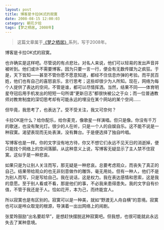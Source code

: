 ```yaml
---
layout: post
title: 博客是卡拉OK式的寂寞
date: 2008-08-15 12:00:03
category: 朝花夕拾
tags: [梦之栖居, 2008年]
---
```


> 这篇文章属于[《梦之栖居》](/posts/where-the-dreams-reside/)系列，写于2008年。
	
<!--more-->

博客是卡拉OK式的寂寞。

也许确实是这样吧。尽管说的有点悲壮。对名人来说，他们可以轻易的发出声音并被听到。他们或许不需要博客。因为只要一言一行，便会有无数传媒为之疯狂。于是，天下皆知——甚至不管你愿不愿意知道，都经不住信息炸弹的考验。而平民百姓，他们也有自己的喜怒哀乐，言行思考；这些却很少为人所知。现在，网络为每个人提供了表达的空间，不管是谁，都可以尽情挥洒。当然，结果不同——体育明星夺冠后用手机发出的短短一句所谓“更新日志”都很快被公之于众；而一位普通教师对教育制度的深切思考却有可能永远的埋没在某个网站的某个空间……

但毕竟，我思考了，也表达了。受不受关注，我又可奈何？

卡拉OK是什么？给你配乐，给你麦克，像歌星一样演唱。但只是像。你没有千万的歌迷，也没有聚光灯。很少的人在听，只是一个人的自娱自乐。这不能不说是一种寂寞。渴望表现而无处表演，没有舞台。于是便选择了独自吟唱。

写博客也是一样。你的文字没有地方待，你又不想它们永远不见天日的消逝掉，便只能找个网络上的空间落脚。从这种意义上说，写博客无疑显示了主人禁不住寂寞。这似乎是一种悲哀。

如果只是为让别人关注而写，那无疑是一种悲哀。总要考虑观众，而丧失了真正的自己。结果带给观众的也无非刻意做作的雕饰，毫无用处。但有一种人，他们不是为别人而写，只是写给自己。我在说话，这是权力。我在表达感情和思索，这是我的意愿。至于别人看或不看，那是他们的事，不必我来患得患失。我的文字自有价值，不管于我还是于人。恰如花开，本为己，而终能宜人。

所以寂寞也是有区别的。寂寞可以是一种美，就如“野渡无人舟自横”的意境。寂寞也可以是哗众取宠的根源，导演着一出出网络上的闹剧。

张爱玲鼓励“出名要趁早”，是想赶快摆脱这种寂寞吧。但我想，也很可能就此永远失去了某种意境。